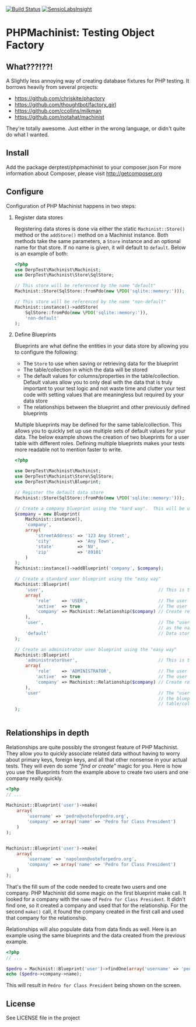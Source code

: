 [![Build Status](https://travis-ci.org/derptest/phpmachinist.png?branch=master)](https://travis-ci.org/derptest/phpmachinist)
[![SensioLabsInsight](https://insight.sensiolabs.com/projects/688f98fb-99f9-4c37-b2d2-f817f846f992/mini.png)](https://insight.sensiolabs.com/projects/688f98fb-99f9-4c37-b2d2-f817f846f992)
# PHPMachinist: Testing Object Factory

## What???!??!
A Slightly less annoying way of creating database fixtures for PHP testing. It borrows heavily from
several projects:

* https://github.com/chriskite/phactory
* https://github.com/thoughtbot/factory_girl
* https://github.com/ccollins/milkman
* https://github.com/notahat/machinist

They're totally awesome. Just either in the wrong language, or didn't quite do what I wanted.

## Install
Add the package derptest/phpmachinist to your composer.json
For more information about Composer, please visit http://getcomposer.org

## Configure
Configuration of PHP Machinist happens in two steps:

1. Register data stores

    Registering data stores is done via either the static `Machinist::Store()` method or the
`addStore()` method on a Machinist instance.  Both methods take the same parameters, a `Store`
instance and an optional name for that store.  If no name is given, it will default to `default`.
Below is an example of both:

    ```php
    <?php
    use DerpTest\Machinist\Machinist;
    use DerpTest\Machinist\Store\SqlStore;
    
    // This store will be referenced by the name "default"
    Machinist::Store(SqlStore::fromPdo(new \PDO('sqlite::memory:')));
    
    // This store will be referenced by the name "non-default"
    Machinist::instance()->addStore(
        SqlStore::fromPdo(new \PDO('sqlite::memory:')),
        'non-default'
    );
    ```

2. Define Blueprints

    Blueprints are what define the entities in your data store by allowing you to configure the following:
    * The `Store` to use when saving or retrieving data for the blueprint
    * The table/collection in which the data will be stored
    * The default values for columns/properties in the table/collection.  Default values allow you to only
deal with the data that is truly important to your test logic and not waste time and clutter your test code
with setting values that are meaningless but required by your data store
    * The relationships between the blueprint and other previously defined blueprints
    
    Multiple blueprints may be defined for the same table/collection.  This allows you to quickly set up
use multiple sets of default values for your data.  The below example shows the creation of two blueprints
for a user table with different roles.  Defining multiple blueprints makes your tests more readable not to
mention faster to write.

    ```php
    <?php
    
    use DerpTest\Machinist\Machinist;
    use DerpTest\Machinist\Store\SqlStore;
    use DerpTest\Machinist\Blueprint;
    
    // Register the default data store
    Machinist::Store(SqlStore::fromPdo(new \PDO('sqlite::memory:')));
    
    // Create a company blueprint using the "hard way".  This will be used in a relationship
    $company = new Blueprint(
        Machinist::instance(),
        'company',
        array(
            'streetAddress' => '123 Any Street',
            'city'          => 'Any Town',
            'state'         => 'NV',
            'zip'           => '89101'
        )
    );
    Machinist::instance()->addBlueprint('company', $company);
    
    // Create a standard user blueprint using the "easy way"
    Machinist::Blueprint(
        'user',                                            // This is the blueprint name
        array(
            'role'    => 'USER',                           // The user will default to the STANDARD_USER role
            'active'  => true                              // The user will default to active
            'company' => Machinist::Relationship($company) // Create relationship
        ),
        'user',                                            // The "user" table/collection to used.  Not required
                                                           // as the name is the same as the table/collection
        'default'                                          // Data store.  Not required if "default"
    );
    
    // Create an administrator user blueprint using the "easy way"
    Machinist::Blueprint(
        'administratorUser',                               // This is the blueprint name
        array(
            'role'    => 'ADMINISTRATOR',                  // The user will default to the STANDARD_USER role
            'active'  => true                              // The user will default to active
            'company' => Machinist::Relationship($company) // Create relationship with company blueprint
        ),
        'user'                                             // The "user" table/collection to used.  Required as
                                                           // the blueprint name is not the same as the
                                                           // table/collection
    );
        
    ```

## Relationships in depth
Relationships are quite possibly the strongest feature of PHP Machinist.  They allow you to quickly associate
related data without having to worry about primary keys, foreign keys, and all that other nonsense in your actual tests.
They will even do some _"find or create"_ magic for you.  Here is how you use the Blueprints from the example above to
create two users and one company really quickly.

```php
<?php
// ...
 
Machinist::Blueprint('user')->make(
    array(
        'username' => 'pedro@voteforpedro.org',
        'company' => array('name' => 'Pedro for Class President')
    )
);


Machinist::Blueprint('user')->make(
    array(
        'username' => 'napoleon@voteforpedro.org',
        'company' => array('name' => 'Pedro for Class President')
    )
);

```

That's the fill sum of the code needed to create two users and one company.  PHP Machinist did some magic on the first
blueprint make call.  It looked for a company with the `name` of `Pedro for Class President`.  It didn't find one, so
it created a company and used that for the relationship.  For the second `make()` call, it found the company created in
the first call and used that company for the relationship.

Relationships will also populate data from data finds as well.  Here is an example using the same blueprints and the
data created from the previous example.

```php
<?php
// ...
 
$pedro = Machinist::Blueprint('user')->findOne(array('username' => 'pedro@voteforpedro.org'));
echo ($pedro->company->name);
```

This will result in `Pedro for Class President` being shown on the screen.

## License
See LICENSE file in the project
